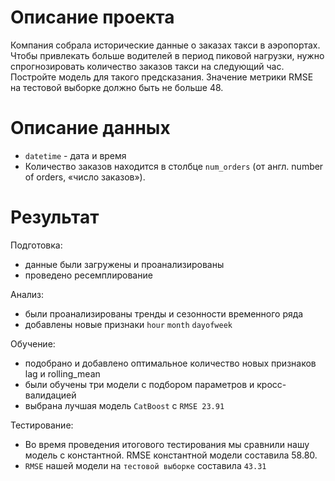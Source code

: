 # Описание проекта

Компания собрала исторические данные о заказах такси в аэропортах. Чтобы привлекать больше водителей в период пиковой нагрузки, нужно спрогнозировать количество заказов такси на следующий час. Постройте модель для такого предсказания.
Значение метрики RMSE на тестовой выборке должно быть не больше 48.

# Описание данных

- `datetime` - дата и время
- Количество заказов находится в столбце `num_orders` (от англ. number of orders, «число заказов»).

# Результат 

Подготовка:
- данные были загружены и проанализированы
- проведено ресемплирование

Анализ:
- были проанализированы тренды и сезонности временного ряда
- добавлены новые признаки `hour` `month` `dayofweek`

Обучение:
- подобрано и добавлено оптимальное количество новых признаков lag и rolling_mean
- были обучены три модели с подбором параметров и кросс-валидацией
- выбрана лучшая модель `CatBoost` с `RMSE 23.91`

Тестирование:
- Во время проведения итогового тестирования мы сравнили нашу модель с константной. RMSE константной модели составила 58.80.
- `RMSE` нашей модели на `тестовой выборке` составила `43.31`
